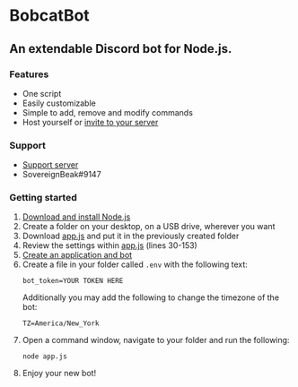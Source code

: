 # BobcatBot
## An extendable Discord bot for Node.js.

### Features
- One script
- Easily customizable
- Simple to add, remove and modify commands
- Host yourself or [invite to your server](https://discordapp.com/api/oauth2/authorize?client_id=654067311430336521&permissions=8&scope=bot)

### Support
- [Support server](https://discord.gg/a66StMe)
- SovereignBeak#9147

### Getting started
1. [Download and install Node.js](https://nodejs.org/)
2. Create a folder on your desktop, on a USB drive, wherever you want
3. Download [app.js](app.js) and put it in the previously created folder
4. Review the settings within [app.js](app.js) (lines 30-153)
5. [Create an application and bot](https://discordapp.com/developers)
6. Create a file in your folder called `.env` with the following text:
	```
	bot_token=YOUR TOKEN HERE
	```
	Additionally you may add the following to change the timezone of the bot:
	```
	TZ=America/New_York
	```
7. Open a command window, navigate to your folder and run the following:
	```
	node app.js
	```
8. Enjoy your new bot!
